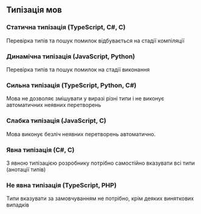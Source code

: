 ## Типізація мов

### Статична типізація (TypeScript, C#, С)

Перевірка типів та пошук помилок відбувається на стадії компіляції

### Динамічна типізація (JavaScript, Python)

Перевірка типів та пошук помилок на стадії виконання

### Сильна типізація (TypeScript, Python, C#)

Мова не дозволяє змішувати у виразі різні типи і не виконує автоматичних неявних перетворень

### Слабка типізація (JavaScript, С)

Мова виконує безліч неявних перетворень автоматично.

### Явна типізація (С#, С)

З явною типізацією розробнику потрібно самостійно вказувати всі типи (анотації типів)

### Не явна типізація (TypeScript, PHP)

Типи вказувати за замовчуванням не потрібно, крім деяких виняткових випадків
